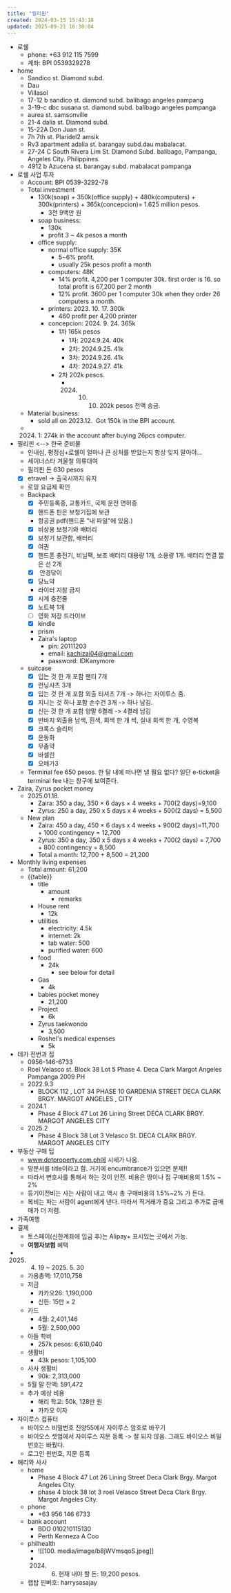 ```yaml
---
title: "필리핀"
created: 2024-03-15 15:43:18
updated: 2025-09-21 16:30:04
---
```

  * 로쉘
    * phone: +63 912 115 7599
    * 계좌: BPI 0539329278
  * home
    * Sandico st. Diamond subd.
    * Dau
    * Villasol
    * 17-12 b sandico st. diamond subd. balibago angeles pampang
    * 3-19-c dbc susana st. diamond subd. balibago angeles pampanga
    * aurea st. samsonville
    * 21-4 dalia st. Diamond subd.
    * 15-22A Don Juan st.
    * 7h 7th st. Plaridel2 amsik
    * Rv3 apartment adalia st. barangay subd.dau mabalacat.
    * 27-24 C South Rivera Lim St. Diamond Subd. balibago, Pampanga, Angeles City. Philippines.
    * 4912 b Azucena st. barangay subd. mabalacat pampanga
  * 로쉘 사업 투자
    * Account: BPI 0539-3292-78
    * Total investment
      * 130k(soap) + 350k(office supply) + 480k(computers) + 300k(printers) + 365k(concepcion)=  1.625 million pesos.
        * 3천 9백만 원
      * soap business:
        * 130k
        * profit 3 ~ 4k pesos a month
      * office supply:
        * normal office supply: 35K
          * 5~6% profit. 
          * usually 25k pesos profit a month
        * computers: 48K
          * 14% profit. 4,200 per 1 computer 30k. first order is 16. so total profit is 67,200 per 2 month
          * 12% profit. 3600 per 1 computer 30k when they order 26 computers a month.
        * printers: 2023. 10. 17. 300k
          * 460 profit per 4,200 printer
        * concepcion: 2024. 9. 24. 365k
          * 1차 165k pesos
            * 1차: 2024.9.24. 40k
            * 2차: 2024.9.25. 41k
            * 3차: 2024.9.26. 41k
            * 4차: 2024.9.27. 41k
          * 2차 202k pesos.
            * 2024. 10. 10. 202k pesos 전액 송금.
    * Material business:
      * sold all on 2023.12.  Got 150k in the BPI account.
    * 2024. 1: 274k in the account after buying 26pcs computer.
  * 필리핀 <--> 한국 준비물
    * 인내심, 평정심+로쉘이 얼마나 큰 상처를 받았는지 항상 잊지 말아야...
    * 세이너스타 겨울철 의류대여
    * 필리핀 돈 630 pesos
    * [x]  etravel -> 출국시까지 유지
    * 로밍 요금제 확인
    * Backpack
      * [x] 주민등록증, 교통카드, 국제 운전 면허증
      * [x] 핸드폰 핀은 보청기집에 보관
      * 항공권 pdf(핸드폰 "내 파일"에 있음.)
      * [x] 비상용 보청기와 배터리
      * [x] 보청기 보관함, 배터리
      * [x] 여권
      * [x] 핸드폰 충전기, 비닐팩, 보조 배터리 대용량 1개, 소용량 1개. 배터리 연결 짧은 선 2개
      * [x]  안경닦이
      * [x] 당뇨약
      * 라이터 지참 금지
      * [x] 시계 충전줄
      * [x] 노트북 1개
      * [ ] 영화 저장 드라이브
      * [x] kindle
      * prism
      * Zaira's laptop
        * pin: 20111203
        * email: kachizai04@gmail.com
        * password: IDKanymore
    * suitcase
      * [x] 입는 것 한 개 포함 팬티 7개 
      * [x] 런닝샤츠 3개
      * [x] 입는 것 한 개 포함 외출 티셔츠 7개 -> 하나는 자이루스 줌.
      * [x] 지니는 것 하나 포함 손수건 3개 -> 하나 남김.
      * [x] 신는 것 한 개 포함 양말 6켤레 -> 4켤레 남김
      * [x] 반바지 외출용 남색, 흰색, 회색 한 개 씩, 실내 회색 한 개, 수영복
      * [x] 크록스 슬리퍼
      * [x] 운동화
      * [x] 무좀약
      * [x] 바셀린
      * [x] 오메가3
    * Terminal fee 650 pesos. 한 달 내에 떠나면 낼 필요 없다? 일단 e-ticket을 terminal fee 내는 창구에 보여준다.
  * Zaira, Zyrus pocket money
    * 2025.01.18.
      * Zaira: 350 a day, 350 × 6 days × 4 weeks + 700(2 days)=9,100
      * Zyrus: 250 a day, 250 x 5 days x 4 weeks + 500(2 days) = 5,500
    * New plan
      * Zaira: 450 a day, 450 × 6 days x 4 weeks + 900(2 days)=11,700 + 1000 contingency = 12,700
      * Zyrus: 350 a day, 350 x 5 days x 4 weeks + 700(2 days) = 7,700 + 800 contingency = 8,500
      * Total a month: 12,700 + 8,500 = 21,200
  * Monthly living expenses
    * Total amount: 61,200
    * {{table}}
      * title
        * amount
          * remarks
      * House rent
        * 12k
      * utilities
        * electricity: 4.5k
        * internet: 2k
        * tab water: 500
        * purified water: 600
      * food
        * 24k
          * see below for detail
      * Gas
        * 4k
      * babies pocket money
        * 21,200
      * Project
        * 6k
      * Zyrus taekwondo
        * 3,500
      * Roshel's medical expenses
        * 5k
  * 데카 전번과 집
    * 0956-146-6733
    * Roel Velasco st. Block 38 Lot 5 Phase 4. Deca Clark Margot Angeles Pampanga 2009 PH
    * 2022.9.3
      * BLOCK 112 , LOT 34 PHASE 10 GARDENIA STREET DECA CLARK BRGY. MARGOT ANGELES , CITY
    * 2024.1
      * Phase 4 Block 47 Lot 26 Lining Street DECA CLARK BRGY. MARGOT ANGELES CITY
    * 2025.2
      * Phase 4 Block 38 Lot 3 Velasco St. DECA CLARK BRGY. MARGOT ANGELES CITY
  * 부동산 구매 팁
    * www.dotproperty.com.ph에 시세가 나옴.
    * 땅문서를 title이라고 함. 거기에 encumbrance가 있으면 문제!!
    * 따라서 변호사를 통해서 하는 것이 안전. 비용은 땅이나 집 구매비용의 1.5% ~ 2%
    * 등기이전비는 사는 사람이 내고 역시 총 구매비용의 1.5%~2% 가 든다.
    * 복비는 파는 사람이 agent에게 낸다. 따라서 직거래가 중요 그리고 추가로 급매매가 더 저렴.
  * 가족여행
  * 결제
    * 토스페이(신한계좌에 입금 후)는 Alipay+ 표시있는 곳에서 가능.
    * **여행자보험** 혜택
  * 2025. 4. 19 ~ 2025. 5. 30
    * 가용총액: 17,010,758
    * 저금
      * 카카오26: 1,190,000
      * 신한: 15만 × 2
    * 카드
      * 4월: 2,401,146
      * 5월: 2,500,000
    * 아들 학비
      * 257k pesos: 6,610,040
    * 생활비
      * 43k pesos: 1,105,100
    * 사사 생활비
      * 90k: 2,313,000
    * 5월 말 잔액: 591,472
    * 추가 예상 비용
      * 해리 학교: 50k, 128만 원
      * 카카오 이자
  * 자이루스 컴퓨터 
    * 바이오스 비밀번호 진양55에서 자이루스 암호로 바꾸기
    * 바이오스 셋업에서 자이루스 지문 등록 -> 잘 되지 않음. 그래도 바이오스 비밀번호는 바꿨다.
    * 로그인 핀번호, 지문 등록
  * 해리와 사사
    * home
      * Phase 4 Block 47 Lot 26 Lining Street Deca Clark Brgy. Margot Angeles City.
      * phase 4 block 38 lot 3 roel Velasco Street Deca Clark Brgy. Margot Angeles City.
    * phone
      * +63 956 146 6733
    * bank account
      * BDO 010210115130
      * Perth Kenneza A Coo
    * philhealth
      * ![[100. media/image/b8jWVmsqoS.jpeg]]
      * 2024. 6. 현재 내야 할 돈: 19,200 pesos.
    * 랩탑 핀버호: harrysasajay